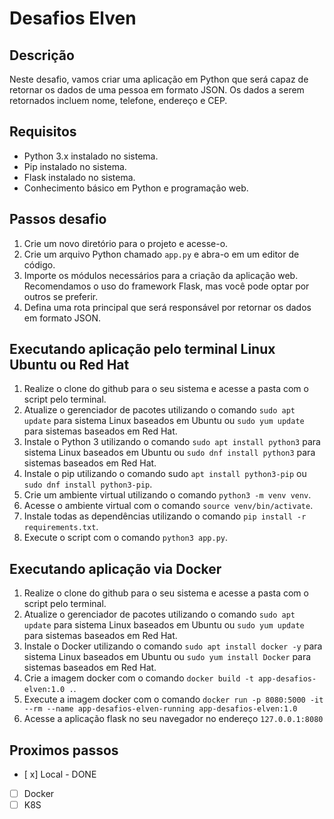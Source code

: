 # Desafios Elven

## Descrição
Neste desafio, vamos criar uma aplicação em Python que será capaz de retornar os dados de uma pessoa em formato JSON. Os dados a serem retornados incluem nome, telefone, endereço e CEP.

## Requisitos

- Python 3.x instalado no sistema.
- Pip instalado no sistema.
- Flask instalado no sistema.
- Conhecimento básico em Python e programação web.

## Passos desafio

1. Crie um novo diretório para o projeto e acesse-o.
2. Crie um arquivo Python chamado `app.py` e abra-o em um editor de código.
3. Importe os módulos necessários para a criação da aplicação web. Recomendamos o uso do framework Flask, mas você pode optar por outros se preferir.
4. Defina uma rota principal que será responsável por retornar os dados em formato JSON.

## Executando aplicação pelo terminal Linux Ubuntu ou Red Hat

1. Realize o clone do github para o seu sistema e acesse a pasta com o script pelo terminal.
2. Atualize o gerenciador de pacotes utilizando o comando `sudo apt update` para sistema Linux baseados em Ubuntu ou `sudo yum update` para sistemas baseados em Red Hat.
3. Instale o Python 3 utilizando o comando `sudo apt install python3` para sistema Linux baseados em Ubuntu ou `sudo dnf install python3` para sistemas baseados em Red Hat.
4. Instale o pip utilizando o comando sudo `apt install python3-pip` ou `sudo dnf install python3-pip`.
5. Crie um ambiente virtual utilizando o comando `python3 -m venv venv`.
6. Acesse o ambiente virtual com o comando `source venv/bin/activate`.
7. Instale todas as dependências utilizando o comando `pip install -r requirements.txt`.
8. Execute o script com o comando `python3 app.py`.

## Executando aplicação via Docker

1. Realize o clone do github para o seu sistema e acesse a pasta com o script pelo terminal.
2. Atualize o gerenciador de pacotes utilizando o comando `sudo apt update` para sistema Linux baseados em Ubuntu ou `sudo yum update` para sistemas baseados em Red Hat.
3. Instale o Docker utilizando o comando `sudo apt install docker -y` para sistema Linux baseados em Ubuntu ou `sudo yum install Docker` para sistemas baseados em Red Hat.
4. Crie a imagem docker com o comando `docker build -t app-desafios-elven:1.0 .`.
5. Execute a imagem docker com o comando `docker run -p 8080:5000 -it --rm --name app-desafios-elven-running app-desafios-elven:1.0`
6. Acesse a aplicação flask no seu navegador no endereço `127.0.0.1:8080`

## Proximos passos 
- [ x] Local - DONE
- [ ] Docker
- [ ] K8S